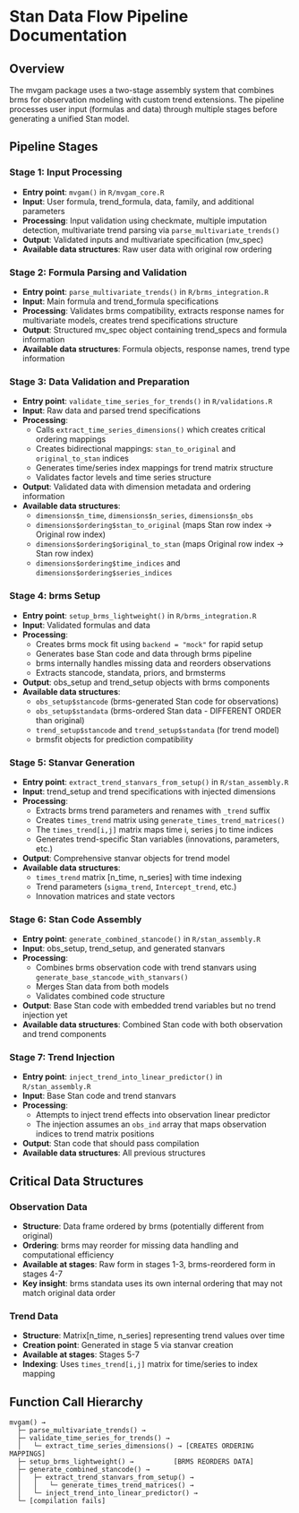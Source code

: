 # Stan Data Flow Pipeline Documentation

## Overview

The mvgam package uses a two-stage assembly system that combines brms for observation modeling with custom trend extensions. The pipeline processes user input (formulas and data) through multiple stages before generating a unified Stan model.

## Pipeline Stages

### Stage 1: Input Processing
- **Entry point**: `mvgam()` in `R/mvgam_core.R`
- **Input**: User formula, trend_formula, data, family, and additional parameters
- **Processing**: Input validation using checkmate, multiple imputation detection, multivariate trend parsing via `parse_multivariate_trends()`
- **Output**: Validated inputs and multivariate specification (mv_spec)
- **Available data structures**: Raw user data with original row ordering

### Stage 2: Formula Parsing and Validation
- **Entry point**: `parse_multivariate_trends()` in `R/brms_integration.R`
- **Input**: Main formula and trend_formula specifications
- **Processing**: Validates brms compatibility, extracts response names for multivariate models, creates trend specifications structure
- **Output**: Structured mv_spec object containing trend_specs and formula information
- **Available data structures**: Formula objects, response names, trend type information

### Stage 3: Data Validation and Preparation
- **Entry point**: `validate_time_series_for_trends()` in `R/validations.R`
- **Input**: Raw data and parsed trend specifications
- **Processing**: 
  - Calls `extract_time_series_dimensions()` which creates critical ordering mappings
  - Creates bidirectional mappings: `stan_to_original` and `original_to_stan` indices
  - Generates time/series index mappings for trend matrix structure
  - Validates factor levels and time series structure
- **Output**: Validated data with dimension metadata and ordering information
- **Available data structures**: 
  - `dimensions$n_time`, `dimensions$n_series`, `dimensions$n_obs`
  - `dimensions$ordering$stan_to_original` (maps Stan row index → Original row index)
  - `dimensions$ordering$original_to_stan` (maps Original row index → Stan row index)
  - `dimensions$ordering$time_indices` and `dimensions$ordering$series_indices`

### Stage 4: brms Setup
- **Entry point**: `setup_brms_lightweight()` in `R/brms_integration.R`
- **Input**: Validated formulas and data
- **Processing**: 
  - Creates brms mock fit using `backend = "mock"` for rapid setup
  - Generates base Stan code and data through brms pipeline
  - brms internally handles missing data and reorders observations
  - Extracts stancode, standata, priors, and brmsterms
- **Output**: obs_setup and trend_setup objects with brms components
- **Available data structures**: 
  - `obs_setup$stancode` (brms-generated Stan code for observations)
  - `obs_setup$standata` (brms-ordered Stan data - DIFFERENT ORDER than original)
  - `trend_setup$stancode` and `trend_setup$standata` (for trend model)
  - brmsfit objects for prediction compatibility

### Stage 5: Stanvar Generation
- **Entry point**: `extract_trend_stanvars_from_setup()` in `R/stan_assembly.R`
- **Input**: trend_setup and trend specifications with injected dimensions
- **Processing**:
  - Extracts brms trend parameters and renames with `_trend` suffix
  - Creates `times_trend` matrix using `generate_times_trend_matrices()`
  - The `times_trend[i,j]` matrix maps time i, series j to time indices
  - Generates trend-specific Stan variables (innovations, parameters, etc.)
- **Output**: Comprehensive stanvar objects for trend model
- **Available data structures**:
  - `times_trend` matrix [n_time, n_series] with time indexing
  - Trend parameters (`sigma_trend`, `Intercept_trend`, etc.)
  - Innovation matrices and state vectors

### Stage 6: Stan Code Assembly
- **Entry point**: `generate_combined_stancode()` in `R/stan_assembly.R`
- **Input**: obs_setup, trend_setup, and generated stanvars
- **Processing**:
  - Combines brms observation code with trend stanvars using `generate_base_stancode_with_stanvars()`
  - Merges Stan data from both models
  - Validates combined code structure
- **Output**: Base Stan code with embedded trend variables but no trend injection yet
- **Available data structures**: Combined Stan code with both observation and trend components

### Stage 7: Trend Injection
- **Entry point**: `inject_trend_into_linear_predictor()` in `R/stan_assembly.R`
- **Input**: Base Stan code and trend stanvars
- **Processing**: 
  - Attempts to inject trend effects into observation linear predictor
  - The injection assumes an `obs_ind` array that maps observation indices to trend matrix positions
- **Output**: Stan code that should pass compilation
- **Available data structures**: All previous structures

## Critical Data Structures

### Observation Data
- **Structure**: Data frame ordered by brms (potentially different from original)
- **Ordering**: brms may reorder for missing data handling and computational efficiency
- **Available at stages**: Raw form in stages 1-3, brms-reordered form in stages 4-7
- **Key insight**: brms standata uses its own internal ordering that may not match original data order

### Trend Data
- **Structure**: Matrix[n_time, n_series] representing trend values over time
- **Creation point**: Generated in stage 5 via stanvar creation
- **Available at stages**: Stages 5-7
- **Indexing**: Uses `times_trend[i,j]` matrix for time/series to index mapping

## Function Call Hierarchy

```
mvgam() →
  ├─ parse_multivariate_trends() →
  ├─ validate_time_series_for_trends() →
  │   └─ extract_time_series_dimensions() → [CREATES ORDERING MAPPINGS]
  ├─ setup_brms_lightweight() →          [BRMS REORDERS DATA]
  ├─ generate_combined_stancode() →
  │   ├─ extract_trend_stanvars_from_setup() →
  │   │   └─ generate_times_trend_matrices() →
  │   └─ inject_trend_into_linear_predictor() →
  └─ [compilation fails]
```
